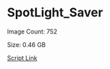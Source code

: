 # SpotLight_Saver

Image Count: 752

Size: 0.46 GB

[Script Link](https://github.com/liuyal/Archive/blob/master/Python/Utilities/Miscellaneous/spotlight_saver.py)